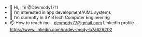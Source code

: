 - 👋 Hi, I’m @Devmody1711
- 👀 I’m interested in app development/AIML systems
- 🌱 I’m currently in SY BTech Computer Engineering
- 📫 How to reach me - devmody77@gmail.com
  LinkedIn profile - https://www.linkedin.com/in/dev-mody-b7a626202


<!---
Devmody1711/Devmody1711 is a ✨ special ✨ repository because its `README.md` (this file) appears on your GitHub profile.
You can click the Preview link to take a look at your changes.
--->
